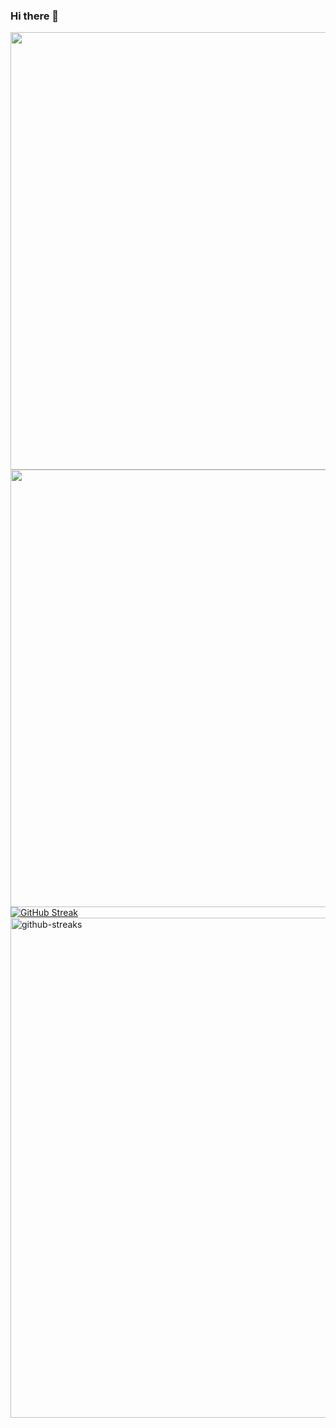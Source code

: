 ### Hi there 👋

<!--
**vibhatsu08/vibhatsu08** is a ✨ _special_ ✨ repository because its `README.md` (this file) appears on your GitHub profile.

Here are some ideas to get you started:

- 🔭 I’m currently working on ...
- 🌱 I’m currently learning ...
- 👯 I’m looking to collaborate on ...
- 🤔 I’m looking for help with ...
- 💬 Ask me about ...
- 📫 How to reach me: ...
- 😄 Pronouns: ...
- ⚡ Fun fact: ...
-->

<a href="URL_REDIRECT" target="blank"><img align="center" src="https://i.pinimg.com/originals/68/f3/ff/68f3ff8ddc1699f6234abee4e1d58dd9.gif" width="700"/></a>
<br>
<img src="https://github-readme-stats.vercel.app/api?username=vibhatsu08&show_icons=true&theme=vision-friendly-dark" width="700">
<br>
[![GitHub Streak](https://github-readme-streak-stats.herokuapp.com?user=vibhatsu08&theme=neon-dark&hide_border=true&date_format=M%20j%5B%2C%20Y%5D)](https://git.io/streak-stats)
<img src="https://github-readme-streak-stats.herokuapp.com?user=vibhatsu08&theme=neon-dark&hide_border=true&date_format=M%20j%5B%2C%20Y%5D" alt="github-streaks" width="800">
